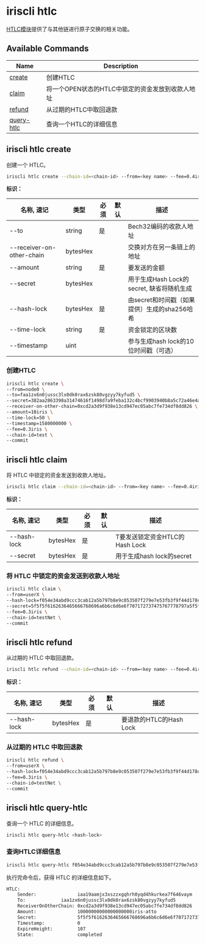 # iriscli htlc

[HTLC模块](../features/htlc)提供了与其他链进行原子交换的相关功能。

## Available Commands

| Name                                   | Description                                          |
| -------------------------------------- | ---------------------------------------------------- |
| [create](#iriscli-htlc-create)         | 创建HTLC                                            |
| [claim](#iriscli-htlc-claim)           | 将一个OPEN状态的HTLC中锁定的资金发放到收款人地址 |
| [refund](#iriscli-htlc-refund)         | 从过期的HTLC中取回退款                             |
| [query-htlc](#iriscli-htlc-query-htlc) | 查询一个HTLC的详细信息                             |

## iriscli htlc create

创建一个 HTLC。

```bash
iriscli htlc create --chain-id=<chain-id> --from=<key name> --fee=0.4iris --to=<to> --receiver-on-other-chain=<receiver-on-other-chain> --amount=<amount> --secret=<secret> --time-lock=<time-lock> --timestamp=<timestamp>
```

**标识：**

| 名称, 速记                | 类型     | 必须 | 默认 | 描述                                              |
| ------------------------- | -------- | ---- | ---- | ------------------------------------------------- |
| --to                      | string   | 是   |      | Bech32编码的收款人地址                                        |
| --receiver-on-other-chain | bytesHex |      |      | 交换对方在另一条链上的地址                           |
| --amount                  | string   | 是   |      | 要发送的金额                                      |
| --secret                  | bytesHex |      |      | 用于生成Hash Lock的secret, 缺省将随机生成    |
| --hash-lock               | bytesHex | 是   |      | 由secret和时间戳（如果提供）生成的sha256哈希 |
| --time-lock               | string   | 是   |      | 资金锁定的区块数                                  |
| --timestamp               | uint     |      |      | 参与生成hash lock的10位时间戳（可选）           |

### 创建HTLC

```bash
iriscli htlc create \
--from=node0 \
--to=faa1zx6n0jussc3lx0dk0rax6zsk80vgzyy7kyfud5 \
--secret=382aa2863398a31474616f1498d7a9feba132c4bcf9903940b8a5c72a46e4a41 \
--receiver-on-other-chain=0xcd2a3d9f938e13cd947ec05abc7fe734df8dd826 \
--amount=10iris \
--time-lock=50 \
--timestamp=1580000000 \
--fee=0.3iris \
--chain-id=test \
--commit
```

## iriscli htlc claim

将 HTLC 中锁定的资金发送到收款人地址。

```bash
iriscli htlc claim --chain-id=<chain-id> --from=<key name> --fee=0.4iris --hash-lock=<hash-lock> --secret=<secret>
```

**标识：**

| 名称, 速记  | 类型     | 必须 | 默认 | 描述                              |
| ----------- | -------- | ---- | ---- | --------------------------------- |
| --hash-lock | bytesHex | 是   |      | T要发送锁定资金HTLC的Hash Lock |
| --secret    | bytesHex | 是   |      | 用于生成hash lock的secret      |

### 将 HTLC 中锁定的资金发送到收款人地址

```bash
iriscli htlc claim \
--from=userX \
--hash-lock=f054e34abd9ccc3cab12a5b797b8e9c053507f279e7e53fb3f9f44d178c94b20 \
--secret=5f5f5f6162636465666768696a6b6c6d6e6f707172737475767778797a5f5f5f \
--fee=0.3iris \
--chain-id=testNet \
--commit
```

## iriscli htlc refund

从过期的 HTLC 中取回退款。

```bash
iriscli htlc refund --chain-id=<chain-id> --from=<key name> --fee=0.4iris --hash-lock=<hash-lock>
```

**标识：**

| 名称, 速记  | 类型     | 必须 | 默认 | 描述                       |
| ----------- | -------- | ---- | ---- | -------------------------- |
| --hash-lock | bytesHex | 是   |      | 要退款的HTLC的Hash Lock |

### 从过期的 HTLC 中取回退款

```bash
iriscli htlc refund \
--from=userX \
--hash-lock=f054e34abd9ccc3cab12a5b797b8e9c053507f279e7e53fb3f9f44d178c94b20 \
--fee=0.3iris \
--chain-id=testNet \
--commit
```

## iriscli htlc query-htlc

查询一个 HTLC 的详细信息。

```bash
iriscli htlc query-htlc <hash-lock>
```

### 查询HTLC详细信息

```bash
iriscli htlc query-htlc f054e34abd9ccc3cab12a5b797b8e9c053507f279e7e53fb3f9f44d178c94b20
```

执行完命令后，获得 HTLC 的详细信息如下。

```bash
HTLC:
    Sender:               iaa19aamjx3xszzxgqhrh0yqd4hkurkea7f646vaym
    To:             iaa1zx6n0jussc3lx0dk0rax6zsk80vgzyy7kyfud5
    ReceiverOnOtherChain: 0xcd2a3d9f938e13cd947ec05abc7fe734df8dd826
    Amount:               10000000000000000000iris-atto
    Secret:               5f5f5f6162636465666768696a6b6c6d6e6f707172737475767778797a5f5f5f
    Timestamp:            0
    ExpireHeight:         107
    State:                completed
```
